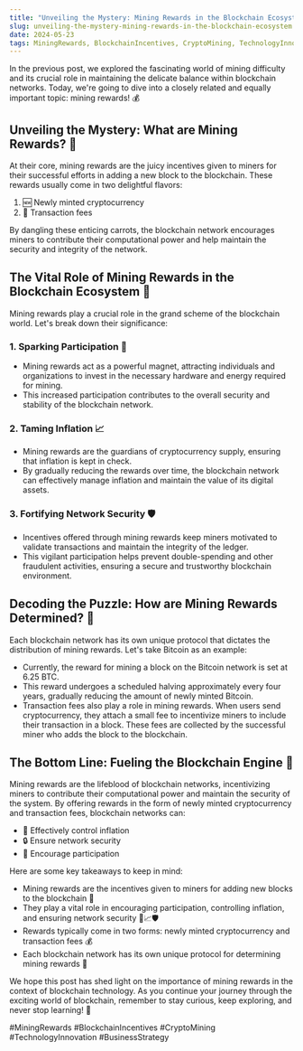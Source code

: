 ```yaml
---
title: "Unveiling the Mystery: Mining Rewards in the Blockchain Ecosystem"
slug: unveiling-the-mystery-mining-rewards-in-the-blockchain-ecosystem
date: 2024-05-23
tags: MiningRewards, BlockchainIncentives, CryptoMining, TechnologyInnovation, BusinessStrategy
---
```


In the previous post, we explored the fascinating world of mining difficulty and its crucial role in maintaining the delicate balance within blockchain networks. Today, we're going to dive into a closely related and equally important topic: mining rewards! 💰

## Unveiling the Mystery: What are Mining Rewards? 🤔

At their core, mining rewards are the juicy incentives given to miners for their successful efforts in adding a new block to the blockchain. These rewards usually come in two delightful flavors:

1. 🆕 Newly minted cryptocurrency
2. 💸 Transaction fees

By dangling these enticing carrots, the blockchain network encourages miners to contribute their computational power and help maintain the security and integrity of the network.

## The Vital Role of Mining Rewards in the Blockchain Ecosystem 🔗

Mining rewards play a crucial role in the grand scheme of the blockchain world. Let's break down their significance:

### 1. Sparking Participation 🤝

- Mining rewards act as a powerful magnet, attracting individuals and organizations to invest in the necessary hardware and energy required for mining.
- This increased participation contributes to the overall security and stability of the blockchain network.

### 2. Taming Inflation 📈

- Mining rewards are the guardians of cryptocurrency supply, ensuring that inflation is kept in check.
- By gradually reducing the rewards over time, the blockchain network can effectively manage inflation and maintain the value of its digital assets.

### 3. Fortifying Network Security 🛡️

- Incentives offered through mining rewards keep miners motivated to validate transactions and maintain the integrity of the ledger.
- This vigilant participation helps prevent double-spending and other fraudulent activities, ensuring a secure and trustworthy blockchain environment.

## Decoding the Puzzle: How are Mining Rewards Determined? 🧮

Each blockchain network has its own unique protocol that dictates the distribution of mining rewards. Let's take Bitcoin as an example:

- Currently, the reward for mining a block on the Bitcoin network is set at 6.25 BTC.
- This reward undergoes a scheduled halving approximately every four years, gradually reducing the amount of newly minted Bitcoin.
- Transaction fees also play a role in mining rewards. When users send cryptocurrency, they attach a small fee to incentivize miners to include their transaction in a block. These fees are collected by the successful miner who adds the block to the blockchain.

## The Bottom Line: Fueling the Blockchain Engine 🌟

Mining rewards are the lifeblood of blockchain networks, incentivizing miners to contribute their computational power and maintain the security of the system. By offering rewards in the form of newly minted cryptocurrency and transaction fees, blockchain networks can:

- 🎯 Effectively control inflation
- 🔒 Ensure network security
- 🤝 Encourage participation

Here are some key takeaways to keep in mind:

- Mining rewards are the incentives given to miners for adding new blocks to the blockchain 🎁
- They play a vital role in encouraging participation, controlling inflation, and ensuring network security 🤝📈🛡️
- Rewards typically come in two forms: newly minted cryptocurrency and transaction fees 💰
- Each blockchain network has its own unique protocol for determining mining rewards 🧮

We hope this post has shed light on the importance of mining rewards in the context of blockchain technology. As you continue your journey through the exciting world of blockchain, remember to stay curious, keep exploring, and never stop learning! 🚀

#MiningRewards #BlockchainIncentives #CryptoMining #TechnologyInnovation #BusinessStrategy